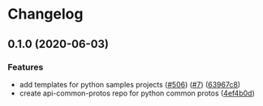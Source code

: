 # Changelog

## 0.1.0 (2020-06-03)


### Features

* add templates for python samples projects ([#506](https://www.github.com/googleapis/python-api-common-protos/issues/506)) ([#7](https://www.github.com/googleapis/python-api-common-protos/issues/7)) ([63967c8](https://www.github.com/googleapis/python-api-common-protos/commit/63967c872001c73c5bf72210953dcc644fd7413a))
* create api-common-protos repo for python common protos ([4ef4b0d](https://www.github.com/googleapis/python-api-common-protos/commit/4ef4b0d177136bfbd19f4c00ccf2f6d7eaccb153))
